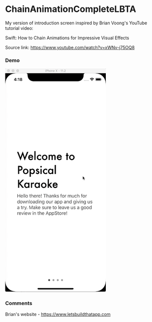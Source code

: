 # ChainAnimationCompleteLBTA
My version of introduction screen inspired by Brian Voong's YouTube tutorial video:

Swift: How to Chain Animations for Impressive Visual Effects

Source link: https://www.youtube.com/watch?v=xWNv-j75OQ8

### Demo
<img src="https://raw.githubusercontent.com/kelvinfok/ChainAnimationCompleteLBTA/master/animation_demo.gif"> 

### Comments
Brian's website - https://www.letsbuildthatapp.com
